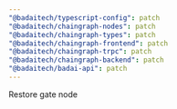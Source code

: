 ```yaml
---
"@badaitech/typescript-config": patch
"@badaitech/chaingraph-nodes": patch
"@badaitech/chaingraph-types": patch
"@badaitech/chaingraph-frontend": patch
"@badaitech/chaingraph-trpc": patch
"@badaitech/chaingraph-backend": patch
"@badaitech/badai-api": patch
---
```


Restore gate node
